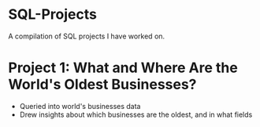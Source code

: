 # SQL-Projects

A compilation of SQL projects I have worked on.


# Project 1: What and Where Are the World's Oldest Businesses?
* Queried into world's businesses data
* Drew insights about which businesses are the oldest, and in what fields
